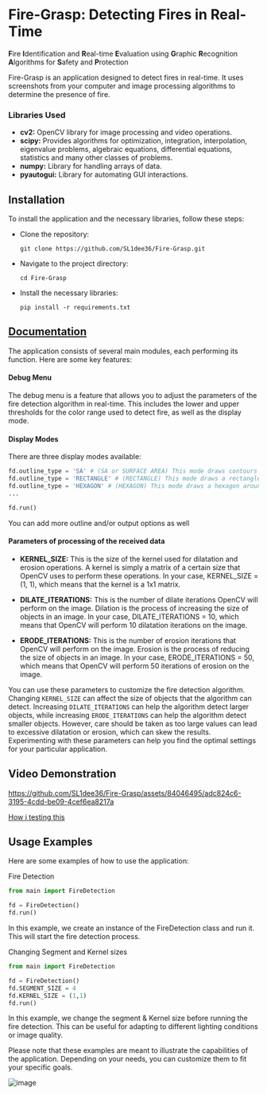 # Fire-Grasp: Detecting Fires in Real-Time

**F**ire **I**dentification and **R**eal-time **E**valuation using **G**raphic **R**ecognition **A**lgorithms for **S**afety and **P**rotection

Fire-Grasp is an application designed to detect fires in real-time. It uses screenshots from your computer and image processing algorithms to determine the presence of fire.

### Libraries Used
- **cv2:** OpenCV library for image processing and video operations.
- **scipy:** Provides algorithms for optimization, integration, interpolation, eigenvalue problems, algebraic equations, differential equations, statistics and many other classes of problems.
- **numpy:** Library for handling arrays of data.
- **pyautogui:** Library for automating GUI interactions.

## Installation
To install the application and the necessary libraries, follow these steps:

- Clone the repository:
  ```Console
  git clone https://github.com/SL1dee36/Fire-Grasp.git 

- Navigate to the project directory:
  ```Console
  cd Fire-Grasp 
  
- Install the necessary libraries:
  ```Console
  pip install -r requirements.txt 

## [Documentation](https://sl1dee36.github.io/page2.html#header01-1z)
The application consists of several main modules, each performing its function. Here are some key features:

  #### Debug Menu
  The debug menu is a feature that allows you to adjust the parameters of the fire detection algorithm in real-time. This includes the lower and upper thresholds for the color range used to detect fire, as well as the display mode.

  #### Display Modes
  There are three display modes available:


  ```Python
  fd.outline_type = 'SA' # (SA or SURFACE AREA) This mode draws contours around the detected fire.
  fd.outline_type = 'RECTANGLE' # (RECTANGLE) This mode draws a rectangle around the detected fire.
  fd.outline_type = 'HEXAGON' # (HEXAGON) This mode draws a hexagon around the detected fire.
  ...

  fd.run()
  ```
  
  You can add more outline and/or output options as well

  #### Parameters of processing of the received data 
  - **KERNEL_SIZE:** This is the size of the kernel used for dilatation and erosion operations. A kernel is simply a matrix of a certain size that OpenCV uses to perform these operations. In your case, KERNEL_SIZE = (1, 1), which means that the kernel is a 1x1 matrix.
  
  - **DILATE_ITERATIONS:** This is the number of dilate iterations OpenCV will perform on the image. Dilation is the process of increasing the size of objects in an image. In your case, DILATE_ITERATIONS = 10, which means that OpenCV will perform 10 dilatation iterations on the image.
  
  - **ERODE_ITERATIONS:** This is the number of erosion iterations that OpenCV will perform on the image. Erosion is the process of reducing the size of objects in an image. In your case, ERODE_ITERATIONS = 50, which means that OpenCV will perform 50 iterations of erosion on the image.

You can use these parameters to customize the fire detection algorithm. Changing `KERNEL_SIZE` can affect the size of objects that the algorithm can detect. Increasing `DILATE_ITERATIONS` can help the algorithm detect larger objects, while increasing `ERODE_ITERATIONS` can help the algorithm detect smaller objects. However, care should be taken as too large values can lead to excessive dilatation or erosion, which can skew the results. Experimenting with these parameters can help you find the optimal settings for your particular application.
  

## Video Demonstration

https://github.com/SL1dee36/Fire-Grasp/assets/84046495/adc824c6-3195-4cdd-be09-4cef6ea8217a

[How i testing this](https://youtu.be/6vJeOEa6nkw)

## Usage Examples
Here are some examples of how to use the application:

Fire Detection
```Python
from main import FireDetection

fd = FireDetection()
fd.run()
```
In this example, we create an instance of the FireDetection class and run it. This will start the fire detection process.


Changing Segment and Kernel sizes
```Python
from main import FireDetection

fd = FireDetection()
fd.SEGMENT_SIZE = 4
fd.KERNEL_SIZE = (1,1)
fd.run()
```
In this example, we change the segment & Kernel size before running the fire detection. This can be useful for adapting to different lighting conditions or image quality.


Please note that these examples are meant to illustrate the capabilities of the application. Depending on your needs, you can customize them to fit your specific goals.


![image](https://github.com/SL1dee36/Fire-Grasp/assets/84046495/8281f717-52a3-4b15-a274-8e684255e744)




